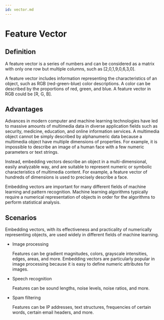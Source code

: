 ```yaml
---
id: vector.md
---
```


# Feature Vector

## Definition

A feature vector is a series of numbers and can be considered as a matrix with only one row but multiple columns, such as \[2,0,1,9,0,6,3,0\].

A feature vector includes information representing the characteristics of an object, such as RGB (red-green-blue) color descriptions. A color can be described by the proportions of red, green, and blue. A feature vector in RGB could be \[R, G, B\].

## Advantages

Advances in modern computer and machine learning technologies have led to massive amounts of multimedia data in diverse application fields such as security, medicine, education, and online information services. A multimedia object cannot be simply described by alphanumeric data because a multimedia object have multiple dimensions of properties. For example, it is impossible to describe an image of a human face with a few numeric parameters or text strings. 

Instead, embedding vectors describe an object in a multi-dimensional, easily analyzable way, and are suitable to represent numeric or symbolic characteristics of multimedia content. For example, a feature vector of hundreds of dimensions is used to precisely describe a face.

Embedding vectors are important for many different fields of machine learning and pattern recognition. Machine learning algorithms typically require a numerical representation of objects in order for the algorithms to perform statistical analysis.

## Scenarios

Embedding vectors, with its effectiveness and practicality of numerically representing objects, are used widely in different fields of machine learning. 

- Image processing

  Features can be gradient magnitudes, colors, grayscale intensities, edges, areas, and more. Embedding vectors are particularly popular in image processing because it is easy to define numeric attributes for images.

- Speech recognition

  Features can be sound lengths, noise levels, noise ratios, and more.

- Spam filtering

  Features can be IP addresses, text structures, frequencies of certain words, certain email headers, and more.

